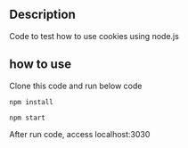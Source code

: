 ## Description

Code to test how to use cookies using node.js

## how to use

Clone this code and run below code

```
npm install

npm start
```

After run code, access localhost:3030

[](https://img.shields.io/badge/-Node.js-339933.svg?logo=node.js&style=plastic)